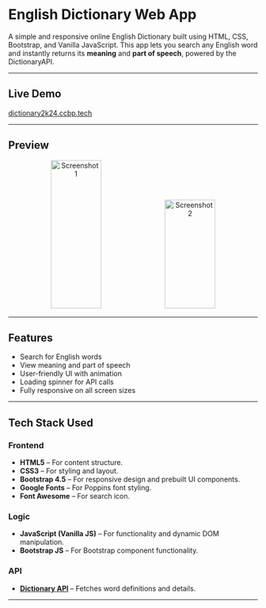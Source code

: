 # English Dictionary Web App

A simple and responsive online English Dictionary built using HTML, CSS, Bootstrap, and Vanilla JavaScript. This app lets you search any English word and instantly returns its **meaning** and **part of speech**, powered by the DictionaryAPI.

---

## Live Demo

[dictionary2k24.ccbp.tech](https://dictionary2k24.ccbp.tech)      

---

## Preview

<p align="center">
  <img src="https://github.com/user-attachments/assets/2cc2915e-ad56-4f5c-8c87-d75c04b7aa55" alt="Screenshot 1" width="45%" height="300px" />
  <img src="https://github.com/user-attachments/assets/82da8e66-dd8d-4299-82f3-716146640ff4" alt="Screenshot 2" width="45%" height="220px" />
</p>           



---

## Features

- Search for English words
- View meaning and part of speech
- User-friendly UI with animation
- Loading spinner for API calls
- Fully responsive on all screen sizes

---

## Tech Stack Used

### Frontend

- **HTML5** – For content structure.
- **CSS3** – For styling and layout.
- **Bootstrap 4.5** – For responsive design and prebuilt UI components.
- **Google Fonts** – For Poppins font styling.
- **Font Awesome** – For search icon.

### Logic

- **JavaScript (Vanilla JS)** – For functionality and dynamic DOM manipulation.
- **Bootstrap JS** – For Bootstrap component functionality.

### API

- **[Dictionary API](https://dictionaryapi.dev/)** – Fetches word definitions and details.

---




